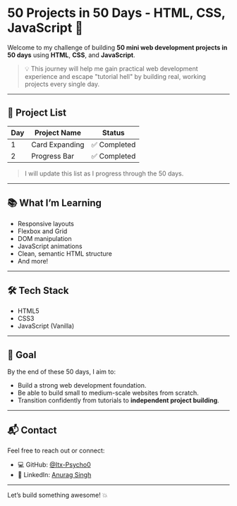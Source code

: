 # 50 Projects in 50 Days - HTML, CSS, JavaScript 🚀

Welcome to my challenge of building **50 mini web development projects in 50 days** using **HTML**, **CSS**, and **JavaScript**.

> 💡 This journey will help me gain practical web development experience and escape "tutorial hell" by building real, working projects every single day.

---

## 📁 Project List

| Day | Project Name           | Status         |
|-----|------------------------|----------------|
| 1   | Card Expanding         | ✅ Completed   |
| 2   | Progress Bar           | ✅ Completed   |

> I will update this list as I progress through the 50 days.

---

## 📚 What I’m Learning

- Responsive layouts
- Flexbox and Grid
- DOM manipulation
- JavaScript animations
- Clean, semantic HTML structure
- And more!

---

## 🛠 Tech Stack

- HTML5
- CSS3
- JavaScript (Vanilla)

---

## 📌 Goal

By the end of these 50 days, I aim to:
- Build a strong web development foundation.
- Be able to build small to medium-scale websites from scratch.
- Transition confidently from tutorials to **independent project building**.

---

## 📬 Contact

Feel free to reach out or connect:

- 💻 GitHub: [@Itx-Psycho0](https://github.com/Itx-Psycho0)
- 🔗 LinkedIn: [Anurag Singh](https://www.linkedin.com/in/anurag-singh-769567369/)

---

Let’s build something awesome! 💥
